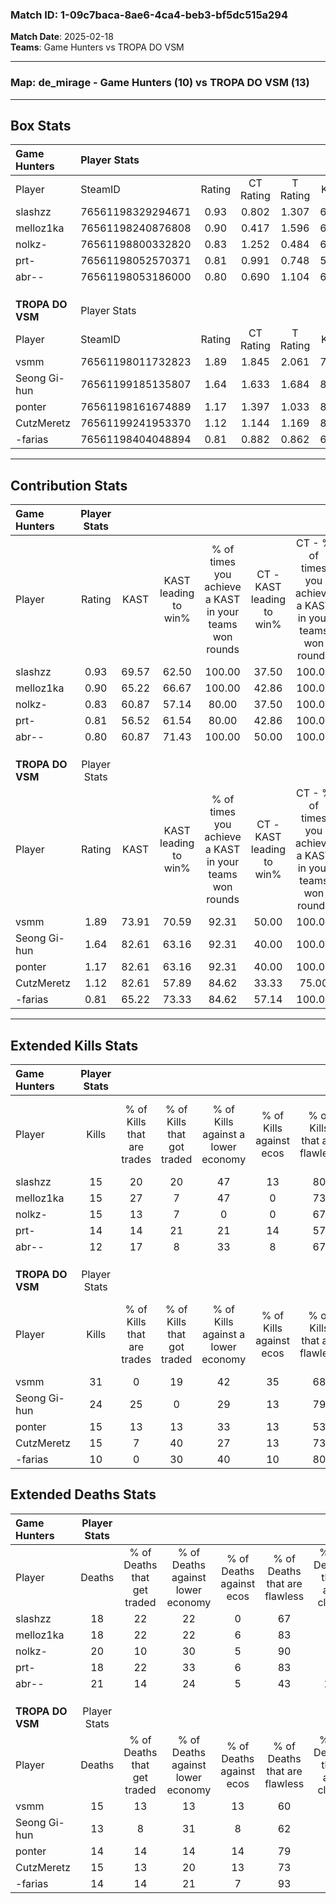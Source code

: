 ### Match ID: 1-09c7baca-8ae6-4ca4-beb3-bf5dc515a294  
**Match Date**: 2025-02-18  
**Teams**: Game Hunters vs TROPA DO VSM  

---  

### **Map**: de_mirage - Game Hunters (10) vs TROPA DO VSM (13)  
---  

## Box Stats  

| **Game Hunters** | Player Stats      |        |           |          |       |       |       |         |        |      |     |
| :- | :- | :-: | :-: | :-: | :-: | :-: | :-: | :-: | :-: | :-: | :-: |
| Player           | SteamID           | Rating | CT Rating | T Rating | KAST  |  ADR  | Kills | Assists | Deaths | K/D  | HS% |
| slashzz          | 76561198329294671 |  0.93  |   0.802   |  1.307   | 69.57 | 62.7  |  15   |    3    |   18   | 0.83 | 60  |
| melloz1ka        | 76561198240876808 |  0.90  |   0.417   |  1.596   | 65.22 | 61.2  |  15   |    4    |   18   | 0.83 | 40  |
| nolkz-           | 76561198800332820 |  0.83  |   1.252   |  0.484   | 60.87 | 63.4  |  15   |    6    |   20   | 0.75 | 53  |
| prt-             | 76561198052570371 |  0.81  |   0.991   |  0.748   | 56.52 | 66.8  |  14   |    2    |   18   | 0.78 | 42  |
| abr--            | 76561198053186000 |  0.80  |   0.690   |  1.104   | 60.87 | 86.2  |  12   |   13    |   21   | 0.57 | 50  |
|                  |                   |        |           |          |       |       |       |         |        |      |     |
|                  |                   |        |           |          |       |       |       |         |        |      |     |
|                  |                   |        |           |          |       |       |       |         |        |      |     |
| **TROPA DO VSM** | Player Stats      |        |           |          |       |       |       |         |        |      |     |
| Player           | SteamID           | Rating | CT Rating | T Rating | KAST  |  ADR  | Kills | Assists | Deaths | K/D  | HS% |
| vsmm             | 76561198011732823 |  1.89  |   1.845   |  2.061   | 73.91 | 141.8 |  31   |    5    |   15   | 2.07 | 48  |
| Seong Gi-hun     | 76561199185135807 |  1.64  |   1.633   |  1.684   | 82.61 | 108.0 |  24   |    7    |   13   | 1.85 | 50  |
| ponter           | 76561198161674889 |  1.17  |   1.397   |  1.033   | 82.61 | 70.9  |  15   |    8    |   14   | 1.07 | 40  |
| CutzMeretz       | 76561199241953370 |  1.12  |   1.144   |  1.169   | 82.61 | 62.4  |  15   |    9    |   15   | 1.00 | 40  |
| -farias          | 76561198404048894 |  0.81  |   0.882   |  0.862   | 65.22 | 55.9  |  10   |   10    |   14   | 0.71 | 20  |
---  

## Contribution Stats  

| **Game Hunters** | Player Stats |       |                      |                                                        |                           |                                                             |                          |                                                            |
| :- | :-: | :-: | :-: | :-: | :-: | :-: | :-: | :-: |
| Player           |    Rating    | KAST  | KAST leading to win% | % of times you achieve a KAST in your teams won rounds | CT - KAST leading to win% | CT - % of times you achieve a KAST in your teams won rounds | T - KAST leading to win% | T - % of times you achieve a KAST in your teams won rounds |
| slashzz          |     0.93     | 69.57 |        62.50         |                         100.00                         |           37.50           |                           100.00                            |          87.50           |                           100.00                           |
| melloz1ka        |     0.90     | 65.22 |        66.67         |                         100.00                         |           42.86           |                           100.00                            |          87.50           |                           100.00                           |
| nolkz-           |     0.83     | 60.87 |        57.14         |                         80.00                          |           37.50           |                           100.00                            |          83.33           |                           71.43                            |
| prt-             |     0.81     | 56.52 |        61.54         |                         80.00                          |           42.86           |                           100.00                            |          83.33           |                           71.43                            |
| abr--            |     0.80     | 60.87 |        71.43         |                         100.00                         |           50.00           |                           100.00                            |          87.50           |                           100.00                           |
|                  |              |       |                      |                                                        |                           |                                                             |                          |                                                            |
|                  |              |       |                      |                                                        |                           |                                                             |                          |                                                            |
|                  |              |       |                      |                                                        |                           |                                                             |                          |                                                            |
| **TROPA DO VSM** | Player Stats |       |                      |                                                        |                           |                                                             |                          |                                                            |
| Player           |    Rating    | KAST  | KAST leading to win% | % of times you achieve a KAST in your teams won rounds | CT - KAST leading to win% | CT - % of times you achieve a KAST in your teams won rounds | T - KAST leading to win% | T - % of times you achieve a KAST in your teams won rounds |
| vsmm             |     1.89     | 73.91 |        70.59         |                         92.31                          |           50.00           |                           100.00                            |          88.89           |                           88.89                            |
| Seong Gi-hun     |     1.64     | 82.61 |        63.16         |                         92.31                          |           40.00           |                           100.00                            |          88.89           |                           88.89                            |
| ponter           |     1.17     | 82.61 |        63.16         |                         92.31                          |           40.00           |                           100.00                            |          88.89           |                           88.89                            |
| CutzMeretz       |     1.12     | 82.61 |        57.89         |                         84.62                          |           33.33           |                            75.00                            |          80.00           |                           88.89                            |
| -farias          |     0.81     | 65.22 |        73.33         |                         84.62                          |           57.14           |                           100.00                            |          87.50           |                           77.78                            |
---  

## Extended Kills Stats  

| **Game Hunters** | Player Stats |                            |                            |                                    |                         |                              |                                 |                                       |                    |           |
| :- | :-: | :-: | :-: | :-: | :-: | :-: | :-: | :-: | :-: | :-: |
| Player           |    Kills     | % of Kills that are trades | % of Kills that got traded | % of Kills against a lower economy | % of Kills against ecos | % of Kills that are flawless | % of Kills that are close duels | % of Kills that are assisted by flash | Pistol Round Kills | AWP Kills |
| slashzz          |      15      |             20             |             20             |                 47                 |           13            |              80              |                0                |                   0                   |         0          |     0     |
| melloz1ka        |      15      |             27             |             7              |                 47                 |            0            |              73              |                7                |                   0                   |         0          |     6     |
| nolkz-           |      15      |             13             |             7              |                 0                  |            0            |              67              |                7                |                   7                   |         1          |     0     |
| prt-             |      14      |             14             |             21             |                 21                 |           14            |              57              |                0                |                   0                   |         2          |     0     |
| abr--            |      12      |             17             |             8              |                 33                 |            8            |              67              |                0                |                  17                   |         0          |     0     |
|                  |              |                            |                            |                                    |                         |                              |                                 |                                       |                    |           |
|                  |              |                            |                            |                                    |                         |                              |                                 |                                       |                    |           |
|                  |              |                            |                            |                                    |                         |                              |                                 |                                       |                    |           |
| **TROPA DO VSM** | Player Stats |                            |                            |                                    |                         |                              |                                 |                                       |                    |           |
| Player           |    Kills     | % of Kills that are trades | % of Kills that got traded | % of Kills against a lower economy | % of Kills against ecos | % of Kills that are flawless | % of Kills that are close duels | % of Kills that are assisted by flash | Pistol Round Kills | AWP Kills |
| vsmm             |      31      |             0              |             19             |                 42                 |           35            |              68              |                3                |                  26                   |         5          |     1     |
| Seong Gi-hun     |      24      |             25             |             0              |                 29                 |           13            |              79              |                4                |                  13                   |         1          |     0     |
| ponter           |      15      |             13             |             13             |                 33                 |           13            |              53              |               13                |                   7                   |         1          |     0     |
| CutzMeretz       |      15      |             7              |             40             |                 27                 |           13            |              73              |                0                |                  13                   |         2          |     0     |
| -farias          |      10      |             0              |             30             |                 40                 |           10            |              80              |               10                |                  20                   |         1          |     3     |
## Extended Deaths Stats  

| **Game Hunters** | Player Stats |                             |                                   |                          |                               |                            |                           |               |
| :- | :-: | :-: | :-: | :-: | :-: | :-: | :-: | :-: |
| Player           |    Deaths    | % of Deaths that get traded | % of Deaths against lower economy | % of Deaths against ecos | % of Deaths that are flawless | % of Deaths that are close | % of Deaths while blinded | Deaths to AWP |
| slashzz          |      18      |             22              |                22                 |            0             |              67               |             6              |            17             |       1       |
| melloz1ka        |      18      |             22              |                22                 |            6             |              83               |             0              |            22             |       0       |
| nolkz-           |      20      |             10              |                30                 |            5             |              90               |             5              |            20             |       1       |
| prt-             |      18      |             22              |                33                 |            6             |              83               |             0              |             6             |       0       |
| abr--            |      21      |             14              |                24                 |            5             |              43               |             14             |            19             |       2       |
|                  |              |                             |                                   |                          |                               |                            |                           |               |
|                  |              |                             |                                   |                          |                               |                            |                           |               |
|                  |              |                             |                                   |                          |                               |                            |                           |               |
| **TROPA DO VSM** | Player Stats |                             |                                   |                          |                               |                            |                           |               |
| Player           |    Deaths    | % of Deaths that get traded | % of Deaths against lower economy | % of Deaths against ecos | % of Deaths that are flawless | % of Deaths that are close | % of Deaths while blinded | Deaths to AWP |
| vsmm             |      15      |             13              |                13                 |            13            |              60               |             7              |             0             |       2       |
| Seong Gi-hun     |      13      |              8              |                31                 |            8             |              62               |             8              |             8             |       0       |
| ponter           |      14      |             14              |                14                 |            14            |              79               |             0              |             0             |       1       |
| CutzMeretz       |      15      |             13              |                20                 |            13            |              73               |             0              |            13             |       1       |
| -farias          |      14      |             14              |                21                 |            7             |              93               |             0              |             0             |       2       |
